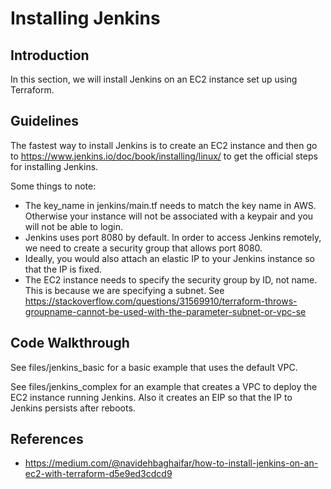 # Installing Jenkins

## Introduction

In this section, we will install Jenkins on an EC2 instance set up using Terraform.

## Guidelines

The fastest way to install Jenkins is to create an EC2 instance and then go to https://www.jenkins.io/doc/book/installing/linux/ to get the official steps for installing Jenkins.

Some things to note:

- The key_name in jenkins/main.tf needs to match the key name in AWS. Otherwise your instance will not be associated with a keypair and you will not be able to login.
- Jenkins uses port 8080 by default. In order to access Jenkins remotely, we need to create a security group that allows port 8080.
- Ideally, you would also attach an elastic IP to your Jenkins instance so that the IP is fixed.
- The EC2 instance needs to specify the security group by ID, not name. This is because we are specifying a subnet. See https://stackoverflow.com/questions/31569910/terraform-throws-groupname-cannot-be-used-with-the-parameter-subnet-or-vpc-se

## Code Walkthrough

See files/jenkins_basic for a basic example that uses the default VPC.

See files/jenkins_complex for an example that creates a VPC to deploy the EC2 instance running Jenkins. Also it creates an EIP so that the IP to Jenkins persists after reboots. 

## References
- https://medium.com/@navidehbaghaifar/how-to-install-jenkins-on-an-ec2-with-terraform-d5e9ed3cdcd9